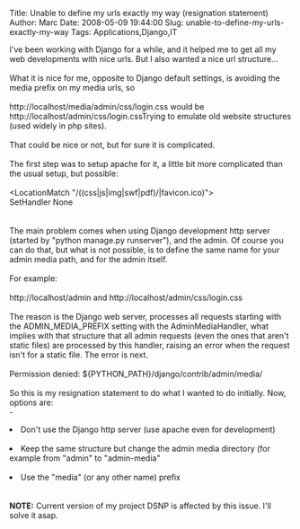 Title: Unable to define my urls exactly my way (resignation statement)
Author: Marc
Date: 2008-05-09 19:44:00
Slug: unable-to-define-my-urls-exactly-my-way
Tags: Applications,Django,IT

I've been working with Django for a while, and it helped me to get all my web developments with nice urls. But I also wanted a nice url structure...<br/><br/>What it is nice for me, opposite to Django default settings, is avoiding the media prefix on my media urls, so<br/><br/>http://localhost/media/admin/css/login.css would be http://localhost/admin/css/login.cssTrying to emulate old website structures (used widely in php sites).<br/><br/>That could be nice or not, but for sure it is complicated.<br/><br/>The first step was to setup apache for it, a little bit more complicated than the usual setup, but possible:<br/><br/><LocationMatch "/((css|js|img|swf|pdf)/|favicon.ico)"><br/>SetHandler None<br/></LocationMatch><br/><br/>The main problem comes when using Django development http server (started by "python manage.py runserver"), and the admin. Of course you can do that, but what is not possible, is to define the same name for your admin media path, and for the admin itself.<br/><br/>For example:<br/><br/>http://localhost/admin and http://localhost/admin/css/login.css<br/><br/>The reason is the Django web server, processes all requests starting with the ADMIN_MEDIA_PREFIX setting with the AdminMediaHandler, what implies with that structure that all admin requests (even the ones that aren't static files) are processed by this handler, raising an error when the request isn't for a static file. The error is next.<br/><br/>Permission denied: ${PYTHON_PATH}/django/contrib/admin/media/<br/><br/>So this is my resignation statement to do what I wanted to do initially. Now, options are:<br/>- <br/>	<li>Don't use the Django http server (use apache even for development)</li><br/>	<li>Keep the same structure but change the admin media directory (for example from "admin" to "admin-media"</li><br/>	<li>Use the "media" (or any other name) prefix</li><br/>
<br/><strong>NOTE:</strong> Current version of my project DSNP is affected by this issue. I'll solve it asap.